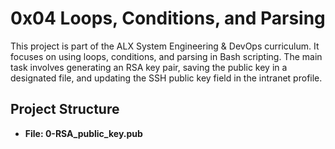 # 0x04 Loops, Conditions, and Parsing

This project is part of the ALX System Engineering & DevOps curriculum. It focuses on using loops, conditions, and parsing in Bash scripting. The main task involves generating an RSA key pair, saving the public key in a designated file, and updating the SSH public key field in the intranet profile.

## Project Structure

- **File: 0-RSA_public_key.pub**

